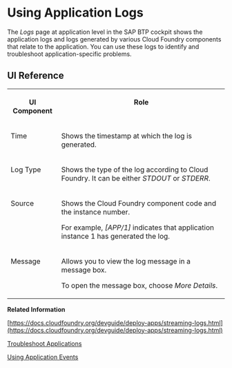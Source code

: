 <!-- loio4c403b5442c7415186a5c6e9d29f2552 -->

# Using Application Logs

The *Logs* page at application level in the SAP BTP cockpit shows the application logs and logs generated by various Cloud Foundry components that relate to the application. You can use these logs to identify and troubleshoot application-specific problems.



## UI Reference


<table>
<tr>
<th valign="top">

UI Component

</th>
<th valign="top">

Role

</th>
</tr>
<tr>
<td valign="top">

Time

</td>
<td valign="top">

Shows the timestamp at which the log is generated.

</td>
</tr>
<tr>
<td valign="top">

Log Type

</td>
<td valign="top">

Shows the type of the log according to Cloud Foundry. It can be either *STDOUT* or *STDERR*.

</td>
</tr>
<tr>
<td valign="top">

Source

</td>
<td valign="top">

Shows the Cloud Foundry component code and the instance number.

For example, *\[APP/1\]* indicates that application instance 1 has generated the log.

</td>
</tr>
<tr>
<td valign="top">

Message

</td>
<td valign="top">

Allows you to view the log message in a message box.

To open the message box, choose *More Details*.

</td>
</tr>
</table>

**Related Information**  


[https://docs.cloudfoundry.org/devguide/deploy-apps/streaming-logs.html](https://docs.cloudfoundry.org/devguide/deploy-apps/streaming-logs.html)

[Troubleshoot Applications](troubleshoot-applications-2ae6772.md "You can use application events and logs to troubleshoot your application in the SAP BTP cockpit.")

[Using Application Events](using-application-events-f086817.md "The Application Events page at application level in the SAP BTP cockpit shows the order in which actions are performed on an application. You can use these events to debug your application and analyze its state.")

